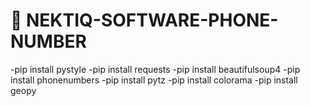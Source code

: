 # 📱 NEKTIQ-SOFTWARE-PHONE-NUMBER

-pip install pystyle
-pip install requests
-pip install beautifulsoup4
-pip install phonenumbers
-pip install pytz
-pip install colorama
-pip install geopy
